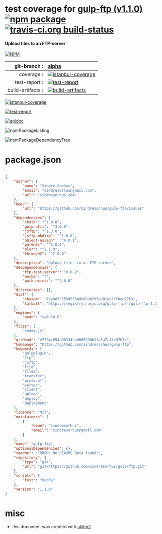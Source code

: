 # test coverage for  [gulp-ftp (v1.1.0)](https://github.com/sindresorhus/gulp-ftp)  [![npm package](https://img.shields.io/npm/v/npmtest-gulp-ftp.svg?style=flat-square)](https://www.npmjs.org/package/npmtest-gulp-ftp) [![travis-ci.org build-status](https://api.travis-ci.org/npmtest/node-npmtest-gulp-ftp.svg)](https://travis-ci.org/npmtest/node-npmtest-gulp-ftp)
#### Upload files to an FTP-server

[![NPM](https://nodei.co/npm/gulp-ftp.png?downloads=true)](https://www.npmjs.com/package/gulp-ftp)

| git-branch : | [alpha](https://github.com/npmtest/node-npmtest-gulp-ftp/tree/alpha)|
|--:|:--|
| coverage : | [![istanbul-coverage](https://npmtest.github.io/node-npmtest-gulp-ftp/build/coverage.badge.svg)](https://npmtest.github.io/node-npmtest-gulp-ftp/build/coverage.html/index.html)|
| test-report : | [![test-report](https://npmtest.github.io/node-npmtest-gulp-ftp/build/test-report.badge.svg)](https://npmtest.github.io/node-npmtest-gulp-ftp/build/test-report.html)|
| build-artifacts : | [![build-artifacts](https://npmtest.github.io/node-npmtest-gulp-ftp/glyphicons_144_folder_open.png)](https://github.com/npmtest/node-npmtest-gulp-ftp/tree/gh-pages/build)|

[![istanbul-coverage](https://npmtest.github.io/node-npmtest-gulp-ftp/build/screenCapture.buildCustomOrg.browser.coverage.html.png)](https://npmtest.github.io/node-npmtest-gulp-ftp/build/coverage.html/index.html)

[![test-report](https://npmtest.github.io/node-npmtest-gulp-ftp/build/screenCapture.buildCustomOrg.browser.%252Fhome%252Ftravis%252Fbuild%252Fnpmtest%252Fnode-npmtest-gulp-ftp%252Ftmp%252Fbuild%252Ftest-report.html.png)](https://npmtest.github.io/node-npmtest-gulp-ftp/build/test-report.html)

[![apidoc](https://npmdoc.github.io/node-npmdoc-gulp-ftp/build/screenCapture.buildApidoc.browser.%252Fhome%252Ftravis%252Fbuild%252Fnpmdoc%252Fnode-npmdoc-gulp-ftp%252Ftmp%252Fbuild%252Fapidoc.html.png)](https://npmdoc.github.io/node-npmdoc-gulp-ftp/build/apidoc.html)

![npmPackageListing](https://npmtest.github.io/node-npmtest-gulp-ftp/build/screenCapture.npmPackageListing.svg)

![npmPackageDependencyTree](https://npmtest.github.io/node-npmtest-gulp-ftp/build/screenCapture.npmPackageDependencyTree.svg)



# package.json

```json

{
    "author": {
        "name": "Sindre Sorhus",
        "email": "sindresorhus@gmail.com",
        "url": "sindresorhus.com"
    },
    "bugs": {
        "url": "https://github.com/sindresorhus/gulp-ftp/issues"
    },
    "dependencies": {
        "chalk": "^1.0.0",
        "gulp-util": "^3.0.0",
        "jsftp": "^1.3.0",
        "jsftp-mkdirp": "^1.0.0",
        "object-assign": "^4.0.1",
        "parents": "^1.0.0",
        "plur": "^2.1.0",
        "through2": "^2.0.0"
    },
    "description": "Upload files to an FTP-server",
    "devDependencies": {
        "ftp-test-server": "0.0.2",
        "mocha": "*",
        "path-exists": "^2.0.0"
    },
    "directories": {},
    "dist": {
        "shasum": "114887c755d5554de08d4fd5ab81ab7cfbad7763",
        "tarball": "https://registry.npmjs.org/gulp-ftp/-/gulp-ftp-1.1.0.tgz"
    },
    "engines": {
        "node": ">=0.10.0"
    },
    "files": [
        "index.js"
    ],
    "gitHead": "e2794c654a90334bed005200b1fa5a7c4fed7b7c",
    "homepage": "https://github.com/sindresorhus/gulp-ftp",
    "keywords": [
        "gulpplugin",
        "ftp",
        "jsftp",
        "file",
        "files",
        "transfer",
        "protocol",
        "server",
        "client",
        "upload",
        "deploy",
        "deployment"
    ],
    "license": "MIT",
    "maintainers": [
        {
            "name": "sindresorhus",
            "email": "sindresorhus@gmail.com"
        }
    ],
    "name": "gulp-ftp",
    "optionalDependencies": {},
    "readme": "ERROR: No README data found!",
    "repository": {
        "type": "git",
        "url": "git+https://github.com/sindresorhus/gulp-ftp.git"
    },
    "scripts": {
        "test": "mocha"
    },
    "version": "1.1.0"
}
```



# misc
- this document was created with [utility2](https://github.com/kaizhu256/node-utility2)
